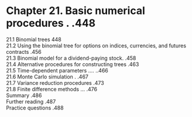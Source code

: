 # Chapter 21. Basic numerical procedures . .448  

21.1 Binomial trees 448   
21.2 Using the binomial tree for options on indices, currencies, and futures   
contracts .456   
21.3 Binomial model for a dividend-paying stock. .458   
21.4 Alternative procedures for constructing trees .463   
21.5 Time-dependent parameters .... ..466   
21.6 Monte Carlo simulation . .467   
21.7 Variance reduction procedures .473   
21.8 Finite difference methods ... .476   
Summary .486   
Further reading .487   
Practice questions .488  
